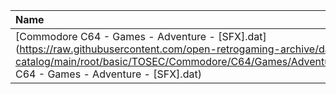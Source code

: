 |Name|Size|
|:---|---:|
|[Commodore C64 - Games - Adventure - [SFX].dat](https://raw.githubusercontent.com/open-retrogaming-archive/dat-catalog/main/root/basic/TOSEC/Commodore/C64/Games/Adventure/[SFX]/Commodore C64 - Games - Adventure - [SFX].dat)|1275|
